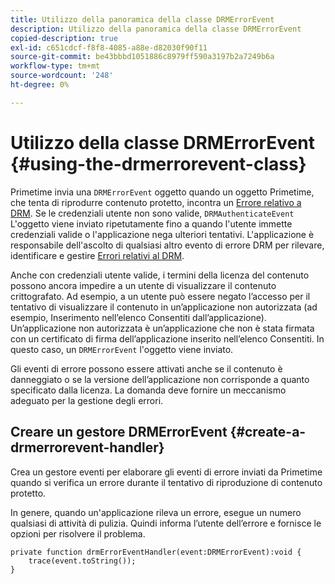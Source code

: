 ```yaml
---
title: Utilizzo della panoramica della classe DRMErrorEvent
description: Utilizzo della panoramica della classe DRMErrorEvent
copied-description: true
exl-id: c651cdcf-f8f8-4085-a88e-d82030f90f11
source-git-commit: be43bbbd1051886c8979ff590a3197b2a7249b6a
workflow-type: tm+mt
source-wordcount: '248'
ht-degree: 0%

---
```


# Utilizzo della classe DRMErrorEvent {#using-the-drmerrorevent-class}

Primetime invia una `DRMErrorEvent` oggetto quando un oggetto Primetime, che tenta di riprodurre contenuto protetto, incontra un [Errore relativo a DRM](https://help.adobe.com/en_US/primetime/drm/index.html#reference-DRM_Client_Error_Messages). Se le credenziali utente non sono valide, `DRMAuthenticateEvent` L&#39;oggetto viene inviato ripetutamente fino a quando l&#39;utente immette credenziali valide o l&#39;applicazione nega ulteriori tentativi. L&#39;applicazione è responsabile dell&#39;ascolto di qualsiasi altro evento di errore DRM per rilevare, identificare e gestire [Errori relativi al DRM](https://help.adobe.com/en_US/primetime/drm/index.html#reference-DRM_Client_Error_Messages).

Anche con credenziali utente valide, i termini della licenza del contenuto possono ancora impedire a un utente di visualizzare il contenuto crittografato. Ad esempio, a un utente può essere negato l’accesso per il tentativo di visualizzare il contenuto in un’applicazione non autorizzata (ad esempio, Inserimento nell’elenco Consentiti dall’applicazione). Un’applicazione non autorizzata è un’applicazione che non è stata firmata con un certificato di firma dell’applicazione inserito nell’elenco Consentiti. In questo caso, un `DRMErrorEvent` l&#39;oggetto viene inviato.

Gli eventi di errore possono essere attivati anche se il contenuto è danneggiato o se la versione dell’applicazione non corrisponde a quanto specificato dalla licenza. La domanda deve fornire un meccanismo adeguato per la gestione degli errori.

## Creare un gestore DRMErrorEvent {#create-a-drmerrorevent-handler}

Crea un gestore eventi per elaborare gli eventi di errore inviati da Primetime quando si verifica un errore durante il tentativo di riproduzione di contenuto protetto.

In genere, quando un&#39;applicazione rileva un errore, esegue un numero qualsiasi di attività di pulizia. Quindi informa l’utente dell’errore e fornisce le opzioni per risolvere il problema.

```
private function drmErrorEventHandler(event:DRMErrorEvent):void {  
    trace(event.toString());  
} 
```
